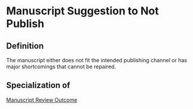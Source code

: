 # Manuscript Suggestion to Not Publish

## Definition
The manuscript either does not fit the intended publishing channel or has major shortcomings that cannot be repaired.

## Specialization of
[Manuscript Review Outcome](../entities/Manuscript_Review_Outcome.md)
